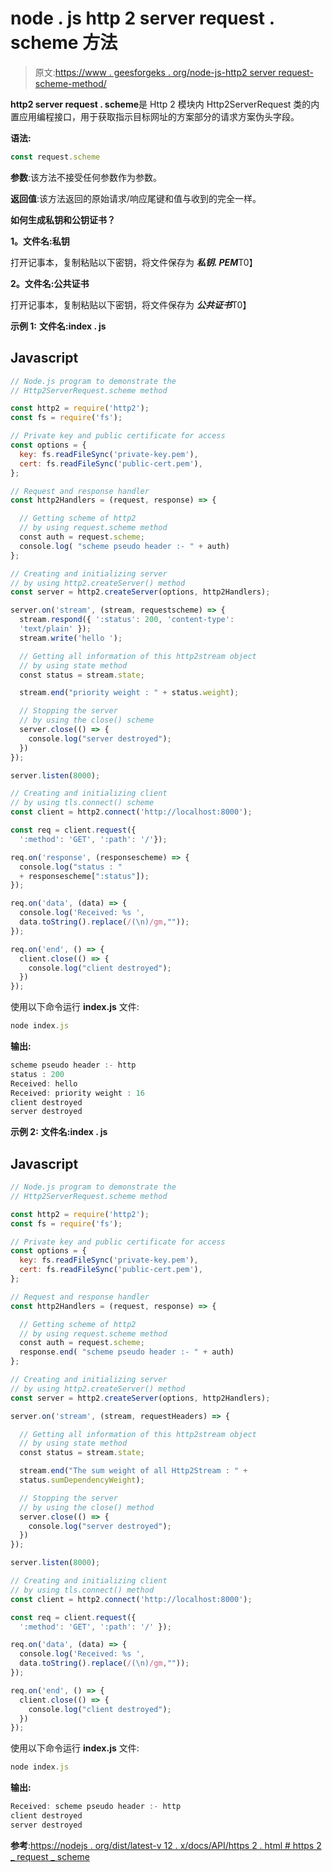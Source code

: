 # node . js http 2 server request . scheme 方法

> 原文:[https://www . geesforgeks . org/node-js-http2 server request-scheme-method/](https://www.geeksforgeeks.org/node-js-http2serverrequest-scheme-method/)

**http2 server request . scheme**是 Http 2 模块内 Http2ServerRequest 类的内置应用编程接口，用于获取指示目标网址的方案部分的请求方案伪头字段。

**语法:**

```js
const request.scheme

```

**参数**:该方法不接受任何参数作为参数。

**返回值**:该方法返回的原始请求/响应尾键和值与收到的完全一样。

**如何生成私钥和公钥证书？**

**1。文件名:私钥**

打开记事本，复制粘贴以下密钥，将文件保存为 ***私钥. PEM***T0】

**2。文件名:公共证书**

打开记事本，复制粘贴以下密钥，将文件保存为 ***公共证书***T0】

**示例 1:** **文件名:index . js**

## Javascript

```js
// Node.js program to demonstrate the
// Http2ServerRequest.scheme method

const http2 = require('http2');
const fs = require('fs');

// Private key and public certificate for access
const options = {
  key: fs.readFileSync('private-key.pem'),
  cert: fs.readFileSync('public-cert.pem'),
};

// Request and response handler
const http2Handlers = (request, response) => {

  // Getting scheme of http2 
  // by using request.scheme method
  const auth = request.scheme;
  console.log( "scheme pseudo header :- " + auth)
};

// Creating and initializing server
// by using http2.createServer() method
const server = http2.createServer(options, http2Handlers);

server.on('stream', (stream, requestscheme) => {
  stream.respond({ ':status': 200, 'content-type': 
  'text/plain' });
  stream.write('hello ');

  // Getting all information of this http2stream object
  // by using state method
  const status = stream.state;

  stream.end("priority weight : " + status.weight);

  // Stopping the server
  // by using the close() scheme
  server.close(() => {
    console.log("server destroyed");
  })
});

server.listen(8000);

// Creating and initializing client
// by using tls.connect() scheme
const client = http2.connect('http://localhost:8000');

const req = client.request({ 
  ':method': 'GET', ':path': '/'});

req.on('response', (responsescheme) => {  
  console.log("status : " 
  + responsescheme[":status"]);
});

req.on('data', (data) => {
  console.log('Received: %s ',
  data.toString().replace(/(\n)/gm,""));
});

req.on('end', () => {
  client.close(() => {
    console.log("client destroyed");
  })
});
```

使用以下命令运行 **index.js** 文件:

```js
node index.js
```

**输出:**

```js
scheme pseudo header :- http
status : 200
Received: hello
Received: priority weight : 16
client destroyed
server destroyed

```

**示例 2:** **文件名:index . js**

## Javascript

```js
// Node.js program to demonstrate the
// Http2ServerRequest.scheme method

const http2 = require('http2');
const fs = require('fs');

// Private key and public certificate for access
const options = {
  key: fs.readFileSync('private-key.pem'),
  cert: fs.readFileSync('public-cert.pem'),
};

// Request and response handler
const http2Handlers = (request, response) => {

  // Getting scheme of http2 
  // by using request.scheme method
  const auth = request.scheme;
  response.end( "scheme pseudo header :- " + auth)
};

// Creating and initializing server
// by using http2.createServer() method
const server = http2.createServer(options, http2Handlers);

server.on('stream', (stream, requestHeaders) => {

  // Getting all information of this http2stream object
  // by using state method
  const status = stream.state;

  stream.end("The sum weight of all Http2Stream : " + 
  status.sumDependencyWeight);

  // Stopping the server
  // by using the close() method
  server.close(() => {
    console.log("server destroyed");
  })
});

server.listen(8000);

// Creating and initializing client
// by using tls.connect() method
const client = http2.connect('http://localhost:8000');

const req = client.request({ 
  ':method': 'GET', ':path': '/' });

req.on('data', (data) => {
  console.log('Received: %s ',
  data.toString().replace(/(\n)/gm,""));
});

req.on('end', () => {
  client.close(() => {
    console.log("client destroyed");
  })
});
```

使用以下命令运行 **index.js** 文件:

```js
node index.js
```

**输出:**

```js
Received: scheme pseudo header :- http
client destroyed
server destroyed

```

**参考**:[https://nodejs . org/dist/latest-v 12 . x/docs/API/https 2 . html # https 2 _ request _ scheme](https://nodejs.org/dist/latest-v12.x/docs/api/http2.html#http2_request_scheme)